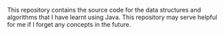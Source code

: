 This repository contains the source code for the data structures and algorithms that I have learnt using Java. This repository may serve helpful for me if I forget any concepts in the future. 
